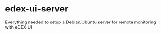 # edex-ui-server
Everything needed to setup a Debian/Ubuntu server for remote monitoring with eDEX-UI
